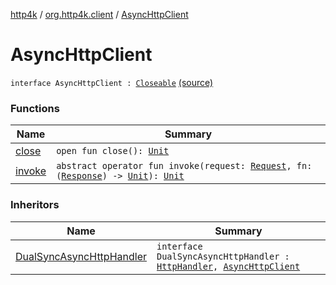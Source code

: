 [http4k](../../index.md) / [org.http4k.client](../index.md) / [AsyncHttpClient](./index.md)

# AsyncHttpClient

`interface AsyncHttpClient : `[`Closeable`](http://docs.oracle.com/javase/6/docs/api/java/io/Closeable.html) [(source)](https://github.com/http4k/http4k/blob/master/http4k-core/src/main/kotlin/org/http4k/client/ext.kt#L8)

### Functions

| Name | Summary |
|---|---|
| [close](close.md) | `open fun close(): `[`Unit`](https://kotlinlang.org/api/latest/jvm/stdlib/kotlin/-unit/index.html) |
| [invoke](invoke.md) | `abstract operator fun invoke(request: `[`Request`](../../org.http4k.core/-request/index.md)`, fn: (`[`Response`](../../org.http4k.core/-response/index.md)`) -> `[`Unit`](https://kotlinlang.org/api/latest/jvm/stdlib/kotlin/-unit/index.html)`): `[`Unit`](https://kotlinlang.org/api/latest/jvm/stdlib/kotlin/-unit/index.html) |

### Inheritors

| Name | Summary |
|---|---|
| [DualSyncAsyncHttpHandler](../-dual-sync-async-http-handler.md) | `interface DualSyncAsyncHttpHandler : `[`HttpHandler`](../../org.http4k.core/-http-handler.md)`, `[`AsyncHttpClient`](./index.md) |
